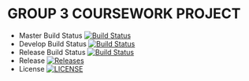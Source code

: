 # GROUP 3 COURSEWORK PROJECT #

- Master Build Status   [![Build Status](https://travis-ci.com/AndrewC55/Group3Coursework.svg?branch=master)](https://travis-ci.com/AndrewC55/Group3Coursework)
- Develop Build Status  [![Build Status](https://travis-ci.com/AndrewC55/Group3Coursework.svg?branch=develop)](https://travis-ci.com/AndrewC55/Group3Coursework)
- Release Build Status  [![Build Status](https://travis-ci.com/AndrewC55/Group3Coursework.svg?branch=release)](https://travis-ci.com/AndrewC55/Group3Coursework)
- Release               [![Releases](https://img.shields.io/github/release/AndrewC55/Group3Coursework/all.svg?style=flat-square)](https://github.com/AndrewC55/Group3Coursework/releases)
- License               [![LICENSE](https://img.shields.io/github/license/AndrewC55/Group3Coursework.svg?style=flat-square)](https://github.com/AndrewC55/Group3Coursework/blob/master/LICENSE)
